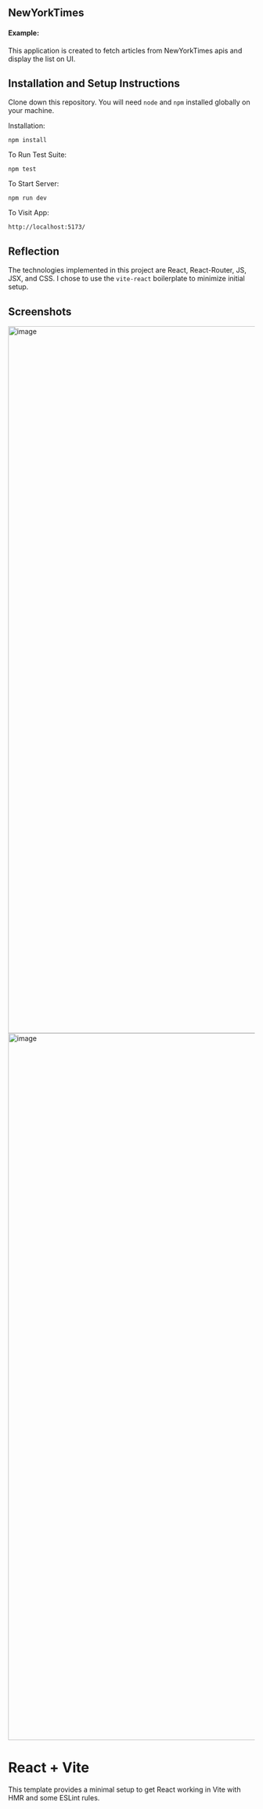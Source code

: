 ## NewYorkTimes

#### Example:

This application is created to fetch articles from NewYorkTimes apis and display the list on UI.

## Installation and Setup Instructions

Clone down this repository. You will need `node` and `npm` installed globally on your machine.

Installation:

`npm install`

To Run Test Suite:

`npm test`

To Start Server:

`npm run dev`

To Visit App:

`http://localhost:5173/`

## Reflection

The technologies implemented in this project are React, React-Router, JS, JSX, and CSS. I chose to use the `vite-react` boilerplate to minimize initial setup.

## Screenshots

<img width="1440" alt="image" src="https://github.com/user-attachments/assets/10b67077-2906-4d1d-aedd-662479191922">
<img width="1440" alt="image" src="https://github.com/user-attachments/assets/99e8b87f-500e-4bf6-982e-99ebf82021b2">


# React + Vite

This template provides a minimal setup to get React working in Vite with HMR and some ESLint rules.
